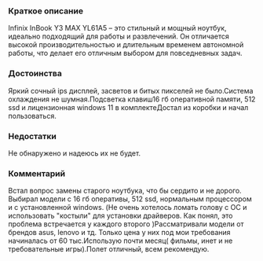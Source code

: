 ### **Краткое описание**
Infinix InBook Y3 MAX YL61A5 – это стильный и мощный ноутбук, идеально подходящий для работы и развлечений. Он отличается высокой производительностью и длительным временем автономной работы, что делает его отличным выбором для повседневных задач.

### **Достоинства**
Яркий сочный ips дисплей, засветов и битых пикселей не было.Система охлаждения не шумная.Подсветка клавиш16 гб оперативной памяти, 512 ssd и лицензионная windows 11 в комплектеДостал из коробки и начал пользоваться.

### **Недостатки**
Не обнаружено и надеюсь их не будет.

### **Комментарий**
Встал вопрос замены старого ноутбука, что бы сердито и не дорого. Выбирал модели с 16 гб оперативы, 512 ssd, нормальным процессором и с установленной windows. (Не очень хотелось ломать голову с ОС и использовать "костыли" для установки драйверов. Как понял, это проблема встречается у каждого второго )Рассматривали модели от брендов asus, lenovo и тд. Только цена у них под мои требования начиналась от 60 тыс.Использую почти месяц( фильмы, инет и не требовательные игры).Полет отличный, всем рекомендую.

